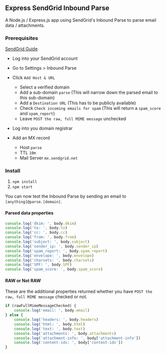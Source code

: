## Express SendGrid Inbound Parse

A Node.js / Express.js app using SendGrid's Inbound Parse to parse email data / attachments.

### Prerequisites

[SendGrid Guide](https://sendgrid.com/docs/for-developers/parsing-email/setting-up-the-inbound-parse-webhook/)

- Log into your SendGrid account
- Go to Settings > Inbound Parse
- Click `Add Host & URL`

  - Select a verified domain
  - Add a sub-domain `parse` (This will narrow down the parsed email to this sub-domain)
  - Add a `Destination URL` (This has to be publicly available)
  - Check `Check incoming emails for spam` (This will return a `spam_score` and `spam_report`)
  - Leave `POST the raw, full MIME message` unchecked

- Log into you domain registrar
- Add an MX record
  - Host `parse`
  - TTL `10m`
  - Mail Server `mx.sendgrid.net`


### Install

1. `npm install`
2. `npm start`

You can now test the Inbound Parse by sending an email to `[anything]@parse.[domain]`.

#### Parsed data properties

```js
console.log('dkim: ', body.dkim)
console.log('to: ', body.to)
console.log('cc: ', body.cc)
console.log('from: ', body.from)
console.log('subject: ', body.subject)
console.log('sender_ip: ', body.sender_ip)
console.log('spam_report: ', body.spam_report)
console.log('envelope: ', body.envelope)
console.log('charsets: ', body.charsets)
console.log('SPF: ', body.SPF)
console.log('spam_score: ', body.spam_score)
```

#### RAW or Not RAW

These are the additional properties returned whether you have `POST the raw, full MIME message` checked or not.

```js
if (rawFullMimeMessageChecked) {
	console.log('email: ', body.email)
} else {
	console.log('headers: ', body.headers)
	console.log('html: ', body.html)
	console.log('text: ', body.text)
	console.log('attachments: ', body.attachments)
	console.log('attachment-info: ', body['attachment-info'])
	console.log('content-ids: ', body['content-ids'])
}
```
